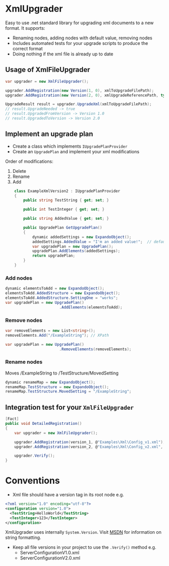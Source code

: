 # XmlUpgrader 
Easy to use .net standard library for upgrading xml documents to a new format. It supports:
* Renaming nodes, adding nodes with default value, removing nodes
* Includes automated tests for your upgrade scripts to produce the correct format
* Doing nothing if the xml file is already up to date

## Usage of XmlFileUpgrader
```c#
var upgrader = new XmlFileUpgrader();

upgrader.AddRegistration(new Version(1, 0), xmlToUpgradeFilePath);
upgrader.AddRegistration(new Version(2, 0), xmlUpgradeReferencePath, typeof(ExampleXmlVersion2));

UpgradeResult result = upgrader.UpgradeXml(xmlToUpgradeFilePath);
// result.UpgradeNeeded -> true
// result.UpgradedFromVersion -> Version 1.0
// result.UpgradedToVersion -> Version 2.0
```
## Implement an upgrade plan
* Create a class which implements `IUpgradePlanProvider`
* Create an `UpgradePlan` and implement your xml modifications

Order of modifications: 
1. Delete 
1. Rename 
1. Add 
```c#
    class ExampleXmlVersion2 : IUpgradePlanProvider
    {
        public string TestString { get; set; }

        public int TestInteger { get; set; }

        public string AddedValue { get; set; }

        public UpgradePlan GetUpgradePlan()
        {
            dynamic addedSettings = new ExpandoObject();
            addedSettings.AddedValue = "I'm an added value!";  // default value
            var upgradePlan = new UpgradePlan();
            upgradePlan.AddElements(addedSettings);
            return upgradePlan;
        }
    }
```
### Add nodes
```c#
dynamic elementsToAdd = new ExpandoObject();
elementsToAdd.AddedStructure = new ExpandoObject();
elementsToAdd.AddedStructure.SettingOne = "works";
var upgradePlan = new UpgradePlan()
                        .AddElements(elementsToAdd);
```
### Remove nodes
```c#
var removeElements = new List<string>();
removeElements.Add("/ExampleString"); // XPath

var upgradePlan = new UpgradePlan()
                        .RemoveElements(removeElements);    
```
### Rename nodes
Moves /ExampleString to /TestStructure/MovedSetting
```c#
dynamic renameMap = new ExpandoObject();
renameMap.TestStructure = new ExpandoObject();
renameMap.TestStructure.MovedSetting = "/ExampleString"; 

```
## Integration test for your `XmlFileUpgrader`
```c#
[Fact]
public void DetailedRegistration()
{
    var upgrader = new XmlFileUpgrader();

    upgrader.AddRegistration(version_1, @"Examples\Xml\Config_v1.xml");
    upgrader.AddRegistration(version_2, @"Examples\Xml\Config_v2.xml", typeof(ExampleConfigV2));

    upgrader.Verify();
}
```
# Conventions
* Xml file should have a version tag in its root node e.g.
```xml
<?xml version="1.0" encoding="utf-8"?>
<configuration version="1.0">
  <TestString>HelloWorld</TestString>
  <TestInteger>123</TestInteger>
</configuration>
```
XmlUpgrader uses internally `System.Version`. Visit [MSDN](https://msdn.microsoft.com/en-us/en-en/library/system.version(v=vs.110).aspx) for information on string formatting.
* Keep all file versions in your project to use the `.Verify()` method e.g.
  * ServerConfigurationV1.0.xml
  * ServerConfigurationV2.0.xml
  
